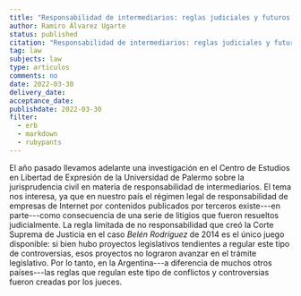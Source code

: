 ```yaml
---
title: "Responsabilidad de intermediarios: reglas judiciales y futuros inciertos"
author: Ramiro Álvarez Ugarte
status: published
citation: "Responsabilidad de intermediarios: reglas judiciales y futuros inciertos (en coautoría con Emiliano Vitaliani), LL, 2022-B (2021-03-30)"
tag: law
subjects: law
type: articulos
comments: no
date: 2022-03-30
delivery_date: 
acceptance_date: 
publishdate: 2022-03-30
filter:
  - erb
  - markdown
  - rubypants
---
```


El año pasado llevamos adelante una investigación en el Centro de Estudios en Libertad de Expresión de la Universidad de Palermo sobre la jurisprudencia civil en materia de responsabilidad de intermediarios. El tema nos interesa, ya que en nuestro país el régimen legal de responsabilidad de empresas de Internet por contenidos publicados por terceros existe---en parte---como consecuencia de una serie de litigios que fueron resueltos judicialmente. La regla limitada de no responsabilidad que creó la Corte Suprema de Justicia en el caso *Belén Rodríguez* de 2014 es el único juego disponible: si bien hubo proyectos legislativos tendientes a regular este tipo de controversias, esos proyectos no lograron avanzar en el trámite legislativo. Por lo tanto, en la Argentina---a diferencia de muchos otros países---las reglas que regulan este tipo de conflictos y controversias fueron creadas por los jueces. 